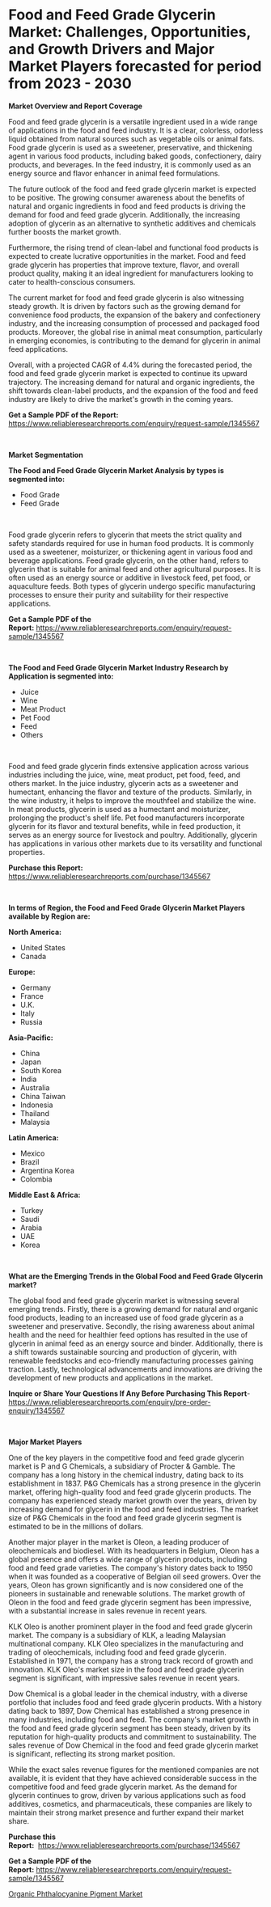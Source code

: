<p><h1>Food and Feed Grade Glycerin Market: Challenges, Opportunities, and Growth Drivers and Major Market Players forecasted for period from 2023 - 2030</h1></p><p><strong>Market Overview and Report Coverage</strong></p>
<p><p>Food and feed grade glycerin is a versatile ingredient used in a wide range of applications in the food and feed industry. It is a clear, colorless, odorless liquid obtained from natural sources such as vegetable oils or animal fats. Food grade glycerin is used as a sweetener, preservative, and thickening agent in various food products, including baked goods, confectionery, dairy products, and beverages. In the feed industry, it is commonly used as an energy source and flavor enhancer in animal feed formulations.</p><p>The future outlook of the food and feed grade glycerin market is expected to be positive. The growing consumer awareness about the benefits of natural and organic ingredients in food and feed products is driving the demand for food and feed grade glycerin. Additionally, the increasing adoption of glycerin as an alternative to synthetic additives and chemicals further boosts the market growth.</p><p>Furthermore, the rising trend of clean-label and functional food products is expected to create lucrative opportunities in the market. Food and feed grade glycerin has properties that improve texture, flavor, and overall product quality, making it an ideal ingredient for manufacturers looking to cater to health-conscious consumers.</p><p>The current market for food and feed grade glycerin is also witnessing steady growth. It is driven by factors such as the growing demand for convenience food products, the expansion of the bakery and confectionery industry, and the increasing consumption of processed and packaged food products. Moreover, the global rise in animal meat consumption, particularly in emerging economies, is contributing to the demand for glycerin in animal feed applications.</p><p>Overall, with a projected CAGR of 4.4% during the forecasted period, the food and feed grade glycerin market is expected to continue its upward trajectory. The increasing demand for natural and organic ingredients, the shift towards clean-label products, and the expansion of the food and feed industry are likely to drive the market's growth in the coming years.</p></p>
<p><strong>Get a Sample PDF of the Report:</strong> <a href="https://www.reliableresearchreports.com/enquiry/request-sample/1345567">https://www.reliableresearchreports.com/enquiry/request-sample/1345567</a></p>
<p>&nbsp;</p>
<p><strong>Market Segmentation</strong></p>
<p><strong>The Food and Feed Grade Glycerin Market Analysis by types is segmented into:</strong></p>
<p><ul><li>Food Grade</li><li>Feed Grade</li></ul></p>
<p>&nbsp;</p>
<p><p>Food grade glycerin refers to glycerin that meets the strict quality and safety standards required for use in human food products. It is commonly used as a sweetener, moisturizer, or thickening agent in various food and beverage applications. Feed grade glycerin, on the other hand, refers to glycerin that is suitable for animal feed and other agricultural purposes. It is often used as an energy source or additive in livestock feed, pet food, or aquaculture feeds. Both types of glycerin undergo specific manufacturing processes to ensure their purity and suitability for their respective applications.</p></p>
<p><strong>Get a Sample PDF of the Report:</strong>&nbsp;<a href="https://www.reliableresearchreports.com/enquiry/request-sample/1345567">https://www.reliableresearchreports.com/enquiry/request-sample/1345567</a></p>
<p>&nbsp;</p>
<p><strong>The Food and Feed Grade Glycerin Market Industry Research by Application is segmented into:</strong></p>
<p><ul><li>Juice</li><li>Wine</li><li>Meat Product</li><li>Pet Food</li><li>Feed</li><li>Others</li></ul></p>
<p>&nbsp;</p>
<p><p>Food and feed grade glycerin finds extensive application across various industries including the juice, wine, meat product, pet food, feed, and others market. In the juice industry, glycerin acts as a sweetener and humectant, enhancing the flavor and texture of the products. Similarly, in the wine industry, it helps to improve the mouthfeel and stabilize the wine. In meat products, glycerin is used as a humectant and moisturizer, prolonging the product's shelf life. Pet food manufacturers incorporate glycerin for its flavor and textural benefits, while in feed production, it serves as an energy source for livestock and poultry. Additionally, glycerin has applications in various other markets due to its versatility and functional properties.</p></p>
<p><strong>Purchase this Report:</strong>&nbsp; <a href="https://www.reliableresearchreports.com/purchase/1345567">https://www.reliableresearchreports.com/purchase/1345567</a></p>
<p>&nbsp;</p>
<p><strong>In terms of Region, the Food and Feed Grade Glycerin Market Players available by Region are:</strong></p>
<p>
    <p> <strong> North America: </strong>
        <ul>
            <li>United States</li>
            <li>Canada</li>
        </ul>
        </p> 
    <p> <strong> Europe: </strong>
        <ul>
            <li>Germany</li>
            <li>France</li>
            <li>U.K.</li>
            <li>Italy</li>
            <li>Russia</li>
        </ul>
        </p> 
    <p> <strong> Asia-Pacific: </strong>
        <ul>
            <li>China</li>
            <li>Japan</li>
            <li>South Korea</li>
            <li>India</li>
            <li>Australia</li>
            <li>China Taiwan</li>
            <li>Indonesia</li>
            <li>Thailand</li>
            <li>Malaysia</li>
        </ul>
        </p> 
    <p> <strong> Latin America: </strong>
        <ul>
            <li>Mexico</li>
            <li>Brazil</li>
            <li>Argentina Korea</li>
            <li>Colombia</li>
        </ul>
        </p> 
    <p> <strong> Middle East & Africa: </strong>
        <ul>
            <li>Turkey</li>
            <li>Saudi</li>
            <li>Arabia</li>
            <li>UAE</li>
            <li>Korea</li>
        </ul>
    </p>
    </p>
<p>&nbsp;</p>
<p><strong>What are the Emerging Trends in the Global Food and Feed Grade Glycerin market?</strong></p>
<p><p>The global food and feed grade glycerin market is witnessing several emerging trends. Firstly, there is a growing demand for natural and organic food products, leading to an increased use of food grade glycerin as a sweetener and preservative. Secondly, the rising awareness about animal health and the need for healthier feed options has resulted in the use of glycerin in animal feed as an energy source and binder. Additionally, there is a shift towards sustainable sourcing and production of glycerin, with renewable feedstocks and eco-friendly manufacturing processes gaining traction. Lastly, technological advancements and innovations are driving the development of new products and applications in the market.</p></p>
<p><strong>Inquire or Share Your Questions If Any Before Purchasing This Report</strong>- <a href="https://www.reliableresearchreports.com/enquiry/pre-order-enquiry/1345567">https://www.reliableresearchreports.com/enquiry/pre-order-enquiry/1345567</a></p>
<p>&nbsp;</p>
<p><strong>Major Market Players</strong></p>
<p><p>One of the key players in the competitive food and feed grade glycerin market is P and G Chemicals, a subsidiary of Procter & Gamble. The company has a long history in the chemical industry, dating back to its establishment in 1837. P&G Chemicals has a strong presence in the glycerin market, offering high-quality food and feed grade glycerin products. The company has experienced steady market growth over the years, driven by increasing demand for glycerin in the food and feed industries. The market size of P&G Chemicals in the food and feed grade glycerin segment is estimated to be in the millions of dollars.</p><p>Another major player in the market is Oleon, a leading producer of oleochemicals and biodiesel. With its headquarters in Belgium, Oleon has a global presence and offers a wide range of glycerin products, including food and feed grade varieties. The company's history dates back to 1950 when it was founded as a cooperative of Belgian oil seed growers. Over the years, Oleon has grown significantly and is now considered one of the pioneers in sustainable and renewable solutions. The market growth of Oleon in the food and feed grade glycerin segment has been impressive, with a substantial increase in sales revenue in recent years.</p><p>KLK Oleo is another prominent player in the food and feed grade glycerin market. The company is a subsidiary of KLK, a leading Malaysian multinational company. KLK Oleo specializes in the manufacturing and trading of oleochemicals, including food and feed grade glycerin. Established in 1971, the company has a strong track record of growth and innovation. KLK Oleo's market size in the food and feed grade glycerin segment is significant, with impressive sales revenue in recent years.</p><p>Dow Chemical is a global leader in the chemical industry, with a diverse portfolio that includes food and feed grade glycerin products. With a history dating back to 1897, Dow Chemical has established a strong presence in many industries, including food and feed. The company's market growth in the food and feed grade glycerin segment has been steady, driven by its reputation for high-quality products and commitment to sustainability. The sales revenue of Dow Chemical in the food and feed grade glycerin market is significant, reflecting its strong market position.</p><p>While the exact sales revenue figures for the mentioned companies are not available, it is evident that they have achieved considerable success in the competitive food and feed grade glycerin market. As the demand for glycerin continues to grow, driven by various applications such as food additives, cosmetics, and pharmaceuticals, these companies are likely to maintain their strong market presence and further expand their market share.</p></p>
<p><strong>Purchase this Report:</strong>&nbsp;&nbsp;<a href="https://www.reliableresearchreports.com/purchase/1345567">https://www.reliableresearchreports.com/purchase/1345567</a></p>
<p></p>
<p><strong>Get a Sample PDF of the Report:</strong>&nbsp;<a href="https://www.reliableresearchreports.com/enquiry/request-sample/1345567">https://www.reliableresearchreports.com/enquiry/request-sample/1345567</a></p>
<p><p><a href="https://github.com/GroverBarry/Market-Research-Report-List-2/blob/main/organic-phthalocyanine-pigment-market.md">Organic Phthalocyanine Pigment Market</a></p></p>